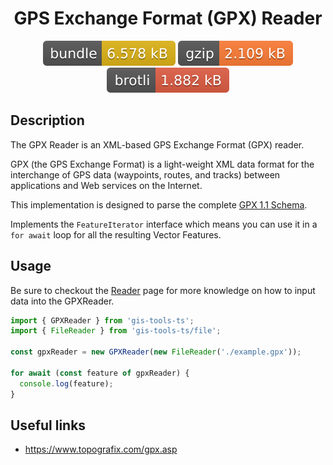 <h1 style="text-align: center;">
  <div align="center">GPS Exchange Format (GPX) Reader</div>
</h1>

<p align="center">
  <img src="../../assets/badges/gpx-file.svg" alt="gpx-file-ts">
  <img src="../../assets/badges/gpx-gzip.svg" alt="gpx-gzip-ts">
  <img src="../../assets/badges/gpx-brotli.svg" alt="gpx-brotli-ts">
</p>

## Description

The GPX Reader is an XML-based GPS Exchange Format (GPX) reader.

GPX (the GPS Exchange Format) is a light-weight XML data format for the interchange of GPS data (waypoints, routes, and tracks) between applications and Web services on the Internet.

This implementation is designed to parse the complete [GPX 1.1 Schema](https://www.topografix.com/GPX/1/1/gpx.xsd).

Implements the `FeatureIterator` interface which means you can use it in a `for await` loop for all the resulting Vector Features.

## Usage

Be sure to checkout the [Reader](reader.md) page for more knowledge on how to input data into the GPXReader.

```ts
import { GPXReader } from 'gis-tools-ts';
import { FileReader } from 'gis-tools-ts/file';

const gpxReader = new GPXReader(new FileReader('./example.gpx'));

for await (const feature of gpxReader) {
  console.log(feature);
}
```

## Useful links

- <https://www.topografix.com/gpx.asp>
